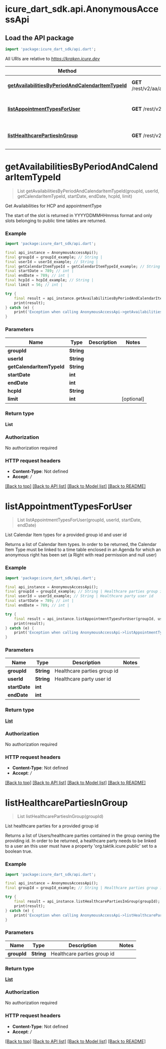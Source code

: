 # icure_dart_sdk.api.AnonymousAccessApi

## Load the API package
```dart
import 'package:icure_dart_sdk/api.dart';
```

All URIs are relative to *https://kraken.icure.dev*

Method | HTTP request | Description
------------- | ------------- | -------------
[**getAvailabilitiesByPeriodAndCalendarItemTypeId**](AnonymousAccessApi.md#getavailabilitiesbyperiodandcalendaritemtypeid) | **GET** /rest/v2/aa/available/inGroup/{groupId}/forUser/{userId}/type/{getCalendarItemTypeId} | Get Availabilities for HCP and appointmentType
[**listAppointmentTypesForUser**](AnonymousAccessApi.md#listappointmenttypesforuser) | **GET** /rest/v2/aa/appointmentType/inGroup/{groupId}/forUser/{userId} | List Calendar Item types for a provided group id and user id
[**listHealthcarePartiesInGroup**](AnonymousAccessApi.md#listhealthcarepartiesingroup) | **GET** /rest/v2/aa/hcparty/inGroup/{groupId} | List healthcare parties for a provided group id


# **getAvailabilitiesByPeriodAndCalendarItemTypeId**
> List<int> getAvailabilitiesByPeriodAndCalendarItemTypeId(groupId, userId, getCalendarItemTypeId, startDate, endDate, hcpId, limit)

Get Availabilities for HCP and appointmentType

The start of the slot is returned in YYYYDDMMHHmmss format and only slots belonging to public time tables are returned.

### Example
```dart
import 'package:icure_dart_sdk/api.dart';

final api_instance = AnonymousAccessApi();
final groupId = groupId_example; // String | 
final userId = userId_example; // String | 
final getCalendarItemTypeId = getCalendarItemTypeId_example; // String | 
final startDate = 789; // int | 
final endDate = 789; // int | 
final hcpId = hcpId_example; // String | 
final limit = 56; // int | 

try {
    final result = api_instance.getAvailabilitiesByPeriodAndCalendarItemTypeId(groupId, userId, getCalendarItemTypeId, startDate, endDate, hcpId, limit);
    print(result);
} catch (e) {
    print('Exception when calling AnonymousAccessApi->getAvailabilitiesByPeriodAndCalendarItemTypeId: $e\n');
}
```

### Parameters

Name | Type | Description  | Notes
------------- | ------------- | ------------- | -------------
 **groupId** | **String**|  | 
 **userId** | **String**|  | 
 **getCalendarItemTypeId** | **String**|  | 
 **startDate** | **int**|  | 
 **endDate** | **int**|  | 
 **hcpId** | **String**|  | 
 **limit** | **int**|  | [optional] 

### Return type

**List<int>**

### Authorization

No authorization required

### HTTP request headers

 - **Content-Type**: Not defined
 - **Accept**: */*

[[Back to top]](#) [[Back to API list]](../README.md#documentation-for-api-endpoints) [[Back to Model list]](../README.md#documentation-for-models) [[Back to README]](../README.md)

# **listAppointmentTypesForUser**
> List<CalendarItemTypeDto> listAppointmentTypesForUser(groupId, userId, startDate, endDate)

List Calendar Item types for a provided group id and user id

Returns a list of Calendar Item types. In order to be returned, the Calendar Item Type must be linked to a time table enclosed in an Agenda for which an anonymous right has been set (a Right with read permission and null user)

### Example
```dart
import 'package:icure_dart_sdk/api.dart';

final api_instance = AnonymousAccessApi();
final groupId = groupId_example; // String | Healthcare parties group id
final userId = userId_example; // String | Healthcare party user id
final startDate = 789; // int | 
final endDate = 789; // int | 

try {
    final result = api_instance.listAppointmentTypesForUser(groupId, userId, startDate, endDate);
    print(result);
} catch (e) {
    print('Exception when calling AnonymousAccessApi->listAppointmentTypesForUser: $e\n');
}
```

### Parameters

Name | Type | Description  | Notes
------------- | ------------- | ------------- | -------------
 **groupId** | **String**| Healthcare parties group id | 
 **userId** | **String**| Healthcare party user id | 
 **startDate** | **int**|  | 
 **endDate** | **int**|  | 

### Return type

[**List<CalendarItemTypeDto>**](CalendarItemTypeDto.md)

### Authorization

No authorization required

### HTTP request headers

 - **Content-Type**: Not defined
 - **Accept**: */*

[[Back to top]](#) [[Back to API list]](../README.md#documentation-for-api-endpoints) [[Back to Model list]](../README.md#documentation-for-models) [[Back to README]](../README.md)

# **listHealthcarePartiesInGroup**
> List<UserDto> listHealthcarePartiesInGroup(groupId)

List healthcare parties for a provided group id

Returns a list of Users/healthcare parties contained in the group owning the providing id. In order to be returned, a healthcare party needs to be linked to a user an this user must have a property 'org.taktik.icure.public' set to a boolean true.

### Example
```dart
import 'package:icure_dart_sdk/api.dart';

final api_instance = AnonymousAccessApi();
final groupId = groupId_example; // String | Healthcare parties group id

try {
    final result = api_instance.listHealthcarePartiesInGroup(groupId);
    print(result);
} catch (e) {
    print('Exception when calling AnonymousAccessApi->listHealthcarePartiesInGroup: $e\n');
}
```

### Parameters

Name | Type | Description  | Notes
------------- | ------------- | ------------- | -------------
 **groupId** | **String**| Healthcare parties group id | 

### Return type

[**List<UserDto>**](UserDto.md)

### Authorization

No authorization required

### HTTP request headers

 - **Content-Type**: Not defined
 - **Accept**: */*

[[Back to top]](#) [[Back to API list]](../README.md#documentation-for-api-endpoints) [[Back to Model list]](../README.md#documentation-for-models) [[Back to README]](../README.md)

